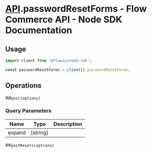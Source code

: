 # [API](README.md).passwordResetForms - Flow Commerce API - Node SDK Documentation



## Usage

```JavaScript
import client from '@flowio/node-sdk';

const passwordResetForms = client().passwordResetForms;
```

## Operations

##`post(options)`


### Query Parameters

| Name  | Type | Description |
| ---- | ---- | ---- |
| expand | [string] |  |

##`postResets(options)`



